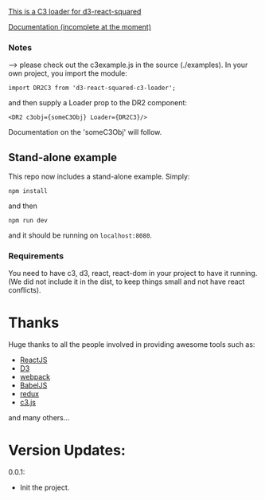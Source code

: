 [This is a C3 loader for d3-react-squared](https://github.com/bgrsquared/d3-react-squared)

[Documentation (incomplete at the moment)](http://bgrsquared.com/DR2/)

### Notes
--> please check out the c3example.js in the source (./examples).
In your own project, you import the module:

    import DR2C3 from 'd3-react-squared-c3-loader';
    
and then supply a Loader prop to the DR2 component:

    <DR2 c3obj={someC3Obj} Loader={DR2C3}/>
    
Documentation on the 'someC3Obj' will follow.

## Stand-alone example
This repo now includes a stand-alone example. Simply:

```
npm install
```

and then 

```
npm run dev
```

and it should be running on `localhost:8080`.

### Requirements
You need to have c3, d3, react, react-dom in your project to have it running.
(We did not include it in the dist, to keep things small and not have react conflicts).

# Thanks
Huge thanks to all the people involved in providing awesome tools such as:
* [ReactJS](https://facebook.github.io/react/)
* [D3](http://d3js.org)
* [webpack](http://webpack.github.io)
* [BabelJS](https://babeljs.io)
* [redux](https://github.com/rackt/redux)
* [c3.js](http://c3js.org)

and many others...

# Version Updates:
0.0.1:
- Init the project.